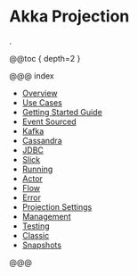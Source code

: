 # Akka Projection

.

@@toc { depth=2 }

@@@ index

* [Overview](overview.md)
* [Use Cases](use-cases.md)
* [Getting Started Guide](getting-started/index.md)
* [Event Sourced](eventsourced.md)
* [Kafka](kafka.md)
* [Cassandra](cassandra.md)
* [JDBC](jdbc.md)
* [Slick](slick.md)
* [Running](running.md)
* [Actor](actor.md)
* [Flow](flow.md)
* [Error](error.md)
* [Projection Settings](projection-settings.md)
* [Management](management.md)
* [Testing](testing.md)
* [Classic](classic.md)
* [Snapshots](snapshots.md)

@@@
